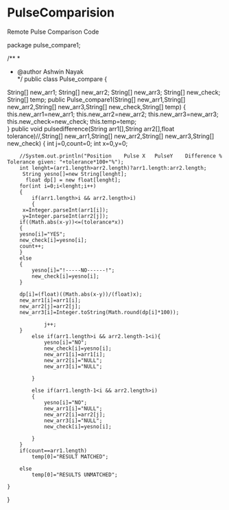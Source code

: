 # PulseComparision
Remote Pulse Comparison Code


package pulse_compare1;

/** 
 * 
 * @author Ashwin Nayak  
 */
public class Pulse_compare {

 String[] new_arr1;
    String[] new_arr2;
    String[] new_arr3; 
    String[] new_check;
    String[] temp;
    public Pulse_compare1(String[] new_arr1,String[] new_arr2,String[] new_arr3,String[] new_check,String[] temp)
    {
        this.new_arr1=new_arr1;
        this.new_arr2=new_arr2;
        this.new_arr3=new_arr3; 
        this.new_check=new_check;
        this.temp=temp;   
    }
    public void pulsedifference(String arr1[],String arr2[],float tolerance)//,String[] new_arr1,String[] new_arr2,String[] new_arr3,String[] new_check)
    {
        int j=0,count=0; 
        int x=0,y=0;
      
        //System.out.println("Position    Pulse X   PulseY    Difference %    Tolerance given: "+tolerance*100+"%");
        int lenght=(arr1.length>arr2.length)?arr1.length:arr2.length;
         String yesno[]=new String[lenght];
          float dp[] = new float[lenght];
        for(int i=0;i<lenght;i++)
        {
            if(arr1.length>i && arr2.length>i)
            {
         x=Integer.parseInt(arr1[i]);
         y=Integer.parseInt(arr2[j]);
        if((Math.abs(x-y))<=(tolerance*x))
        {
        yesno[i]="YES";
        new_check[i]=yesno[i];
        count++;
        }
        else
        {
            yesno[i]="!-----NO------!";
            new_check[i]=yesno[i];
        }
       
        dp[i]=(float)((Math.abs(x-y))/(float)x);
        new_arr1[i]=arr1[i];
        new_arr2[j]=arr2[j];
        new_arr3[i]=Integer.toString(Math.round(dp[i]*100));
               
                j++;
        }
            else if(arr1.length>i && arr2.length-1<i){
                yesno[i]="NO";
                new_check[i]=yesno[i];
                new_arr1[i]=arr1[i];
                new_arr2[i]="NULL";
                new_arr3[i]="NULL";
             
            }
            
            else if(arr1.length-1<i && arr2.length>i)
            {
                yesno[i]="NO";
                new_arr1[i]="NULL";
                new_arr2[i]=arr2[j];
                new_arr3[i]="NULL";
                new_check[i]=yesno[i];
              
            }
        }
        if(count==arr1.length)
            temp[0]="RESULT MATCHED";
           
        else
            temp[0]="RESULTS UNMATCHED";
           
    }
}
